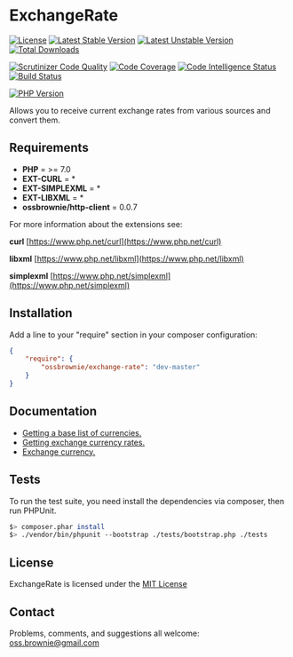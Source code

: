 ExchangeRate
============

[![License](https://poser.pugx.org/ossbrownie/exchange-rate/license)](https://packagist.org/packages/ossbrownie/exchange-rate)
[![Latest Stable Version](https://poser.pugx.org/ossbrownie/exchange-rate/v/stable)](https://packagist.org/packages/ossbrownie/exchange-rate)
[![Latest Unstable Version](https://poser.pugx.org/ossbrownie/exchange-rate/v/unstable)](https://packagist.org/packages/ossbrownie/exchange-rate)
[![Total Downloads](https://poser.pugx.org/ossbrownie/exchange-rate/downloads)](https://packagist.org/packages/ossbrownie/exchange-rate)

[![Scrutinizer Code Quality](https://scrutinizer-ci.com/g/ossbrownie/exchange-rate/badges/quality-score.png?b=master)](https://scrutinizer-ci.com/g/ossbrownie/exchange-rate/?branch=master)
[![Code Coverage](https://scrutinizer-ci.com/g/ossbrownie/exchange-rate/badges/coverage.png?b=master)](https://scrutinizer-ci.com/g/ossbrownie/exchange-rate/?branch=master)
[![Code Intelligence Status](https://scrutinizer-ci.com/g/ossbrownie/exchange-rate/badges/code-intelligence.svg?b=master)](https://scrutinizer-ci.com/code-intelligence)
[![Build Status](https://travis-ci.org/ossbrownie/exchange-rate.svg?branch=master)](https://travis-ci.org/ossbrownie/exchange-rate)

[![PHP Version](https://img.shields.io/badge/PHP-%3E%3D7.0-brightgreen.svg)](https://php.net/)

Allows you to receive current exchange rates from various sources and convert them.

## Requirements
- **PHP** = >= 7.0
- **EXT-CURL** = *
- **EXT-SIMPLEXML** = *
- **EXT-LIBXML** = *
- **ossbrownie/http-client** = 0.0.7

For more information about the extensions see:

**curl** [https://www.php.net/curl](https://www.php.net/curl)

**libxml** [https://www.php.net/libxml](https://www.php.net/libxml)

**simplexml** [https://www.php.net/simplexml](https://www.php.net/simplexml)


## Installation
Add a line to your "require" section in your composer configuration:
```json
{
    "require": {
        "ossbrownie/exchange-rate": "dev-master"
    }
}
```


## Documentation
- [Getting a base list of currencies.](https://github.com/ossbrownie/exchange-rate/wiki/Usage)
- [Getting exchange currency rates.](https://github.com/ossbrownie/exchange-rate/wiki/Usage)
- [Exchange currency.](https://github.com/ossbrownie/exchange-rate/wiki/ExchangeCurrency)


## Tests
To run the test suite, you need install the dependencies via composer, then run PHPUnit.
```bash
$> composer.phar install
$> ./vendor/bin/phpunit --bootstrap ./tests/bootstrap.php ./tests
```


## License
ExchangeRate is licensed under the [MIT License](https://opensource.org/licenses/MIT)


## Contact
Problems, comments, and suggestions all welcome: [oss.brownie@gmail.com](mailto:oss.brownie@gmail.com)
